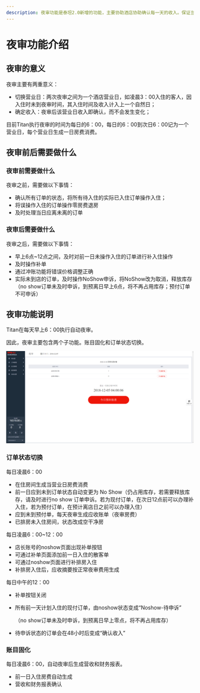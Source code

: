 ```yaml
---
description: 夜审功能是泰坦2.0新增的功能，主要协助酒店协助确认每一天的收入。保证当天酒店收益的真实正确。
---
```


# 夜审功能介绍

## 夜审的意义

夜审主要有两重意义：

* 切换营业日：两次夜审之间为一个酒店营业日，如凌晨3：00入住的客人，因入住时未到夜审时间，其入住时间及收入计入上一个自然日；
* 确定收入：夜审后该营业日收入即确认，而不会发生变化；

目前Titan执行夜审的时间为每日的6：00，每日的6：00到次日6：00记为一个营业日，每个营业日生成一日房费消费。

## 夜审前后需要做什么

### 夜审前需要做什么

夜审之前，需要做以下事情：

* 确认所有订单的状态，将所有待入住的实际已入住订单操作入住；
* 将误操作入住的订单操作零房费退房
* 及时处理当日应离未离的订单

### 夜审后需要做什么

夜审之后，需要做以下事情：

* 早上6点~12点之间，及时对前一日未操作入住的订单进行补入住操作
* 及时操作补单
* 通过冲账功能将错误价格调整正确
* 实际未到店的订单，及时操作NoShow申诉，将NoShow改为取消，释放库存（no show订单未及时申诉，到预离日早上6点，将不再占用库存；预付订单不可申诉）

## 夜审功能说明

Titan在每天早上6：00执行自动夜审。

因此，夜审主要包含两个子功能。账目固化和订单状态切换。

![&#x6BCF;&#x65E5;6:00&#x6267;&#x884C;&#x591C;&#x5BA1;](../../.gitbook/assets/image%20%28417%29.png)

### 订单状态切换

每日凌晨6：00

* 在住房间生成当营业日房费消费
* 前一日应到未到订单状态自动变更为 No Show（仍占用库存，若需要释放库存，请及时进行no show 订单申诉。若为现付订单，在次日12点前可以办理补入住，若为预付订单，在预计离店日之前可以办理入住）
* 应到未到预付单，每天夜审生成应收账单（夜审房费）
* 已排房未入住房间，状态改成空干净房

每日凌晨6：00~12：00

* 店长账号的noshow页面出现补单按钮
* 可通过补单页面添加前一日入住的散客单
* 可通过noshow页面进行补排房入住
* 补排房入住后，应收摘要按正常夜审费用生成

每日中午的12：00

* 补单按钮关闭
* 所有前一天计划入住的现付订单，由noshow状态变成“Noshow-待申诉”

  （no show订单未及时申诉，到预离日早上零点，将不再占用库存）

* 待申诉状态的订单会在48小时后变成“确认收入”

### 账目固化

每日凌晨6：00，自动夜审后生成营收和财务报表。

* 前一日入住房费自动生成
* 营收和财务报表确认

## 

